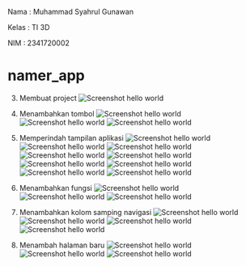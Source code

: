 Nama    : Muhammad Syahrul Gunawan

Kelas   : TI 3D

NIM     : 2341720002

# namer_app

3. Membuat project
![Screenshot hello world](images/01.PNG)

4. Menambahkan tombol
![Screenshot hello world](images/02.PNG)
![Screenshot hello world](images/03.PNG)
![Screenshot hello world](images/04.PNG)

5. Memperindah tampilan aplikasi
![Screenshot hello world](images/05.PNG)
![Screenshot hello world](images/06.PNG)
![Screenshot hello world](images/07.PNG)
![Screenshot hello world](images/08.PNG)
![Screenshot hello world](images/09.PNG)
![Screenshot hello world](images/10.PNG)
![Screenshot hello world](images/11.PNG)
![Screenshot hello world](images/12.PNG)
![Screenshot hello world](images/13.PNG)

6. Menambahkan fungsi
![Screenshot hello world](images/14.PNG)
![Screenshot hello world](images/15.PNG)
![Screenshot hello world](images/16.PNG)

7. Menambahkan kolom samping navigasi
![Screenshot hello world](images/17.PNG)
![Screenshot hello world](images/18.PNG)
![Screenshot hello world](images/19.PNG)
![Screenshot hello world](images/19_2.PNG)

8. Menambah halaman baru
![Screenshot hello world](images/20.PNG)
![Screenshot hello world](images/21.PNG)
![Screenshot hello world](images/21_2.PNG)